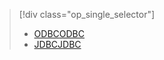 > [!div class="op_single_selector"]
> * [<span data-ttu-id="5f145-101">ODBC</span><span class="sxs-lookup"><span data-stu-id="5f145-101">ODBC</span></span>](../articles/hdinsight/hdinsight-connect-excel-hive-odbc-driver.md)
> * [<span data-ttu-id="5f145-102">JDBC</span><span class="sxs-lookup"><span data-stu-id="5f145-102">JDBC</span></span>](../articles/hdinsight/hdinsight-connect-hive-jdbc-driver.md)
> 
> 

